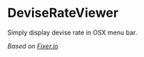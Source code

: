 # DeviseRateViewer
Simply display devise rate in OSX menu bar.

*Based on [Fixer.io](http://fixer.io/)*
